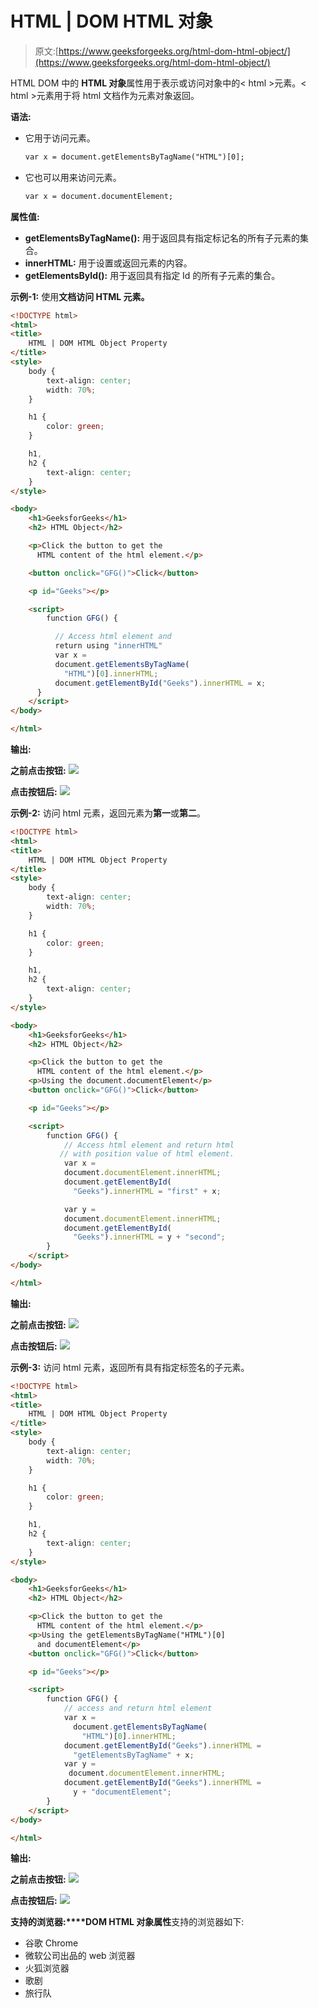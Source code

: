 # HTML | DOM HTML 对象

> 原文:[https://www.geeksforgeeks.org/html-dom-html-object/](https://www.geeksforgeeks.org/html-dom-html-object/)

HTML DOM 中的 **HTML 对象**属性用于表示或访问对象中的< html >元素。< html >元素用于将 html 文档作为元素对象返回。

**语法:**

*   它用于访问元素。

    ```html
    var x = document.getElementsByTagName("HTML")[0];
    ```

*   它也可以用来访问元素。

    ```html
    var x = document.documentElement;
    ```

**属性值:**

*   **getElementsByTagName():** 用于返回具有指定标记名的所有子元素的集合。
*   **innerHTML:** 用于设置或返回元素的内容。
*   **getElementsById():** 用于返回具有指定 Id 的所有子元素的集合。

**示例-1:** 使用**文档访问 HTML 元素。**

```html
<!DOCTYPE html>
<html>
<title>
    HTML | DOM HTML Object Property
</title>
<style>
    body {
        text-align: center;
        width: 70%;
    }

    h1 {
        color: green;
    }

    h1,
    h2 {
        text-align: center;
    }
</style>

<body>
    <h1>GeeksforGeeks</h1>
    <h2> HTML Object</h2>

    <p>Click the button to get the 
      HTML content of the html element.</p>

    <button onclick="GFG()">Click</button>

    <p id="Geeks"></p>

    <script>
        function GFG() {

          // Access html element and 
          return using "innerHTML"
          var x = 
          document.getElementsByTagName(
            "HTML")[0].innerHTML;
          document.getElementById("Geeks").innerHTML = x;
      }
    </script>
</body>

</html>
```

**输出:**

**之前点击按钮:**
![](img/f17747c3475b01e9083285963ade4123.png)

**点击按钮后:**
![](img/7635bf7f58bd7a688bd9fcb848c3ec2d.png)

**示例-2:** 访问 html 元素，返回元素为**第一**或**第二**。

```html
<!DOCTYPE html>
<html>
<title>
    HTML | DOM HTML Object Property
</title>
<style>
    body {
        text-align: center;
        width: 70%;
    }

    h1 {
        color: green;
    }

    h1,
    h2 {
        text-align: center;
    }
</style>

<body>
    <h1>GeeksforGeeks</h1>
    <h2> HTML Object</h2>

    <p>Click the button to get the 
      HTML content of the html element.</p>
    <p>Using the document.documentElement</p>
    <button onclick="GFG()">Click</button>

    <p id="Geeks"></p>

    <script>
        function GFG() {
            // Access html element and return html 
           // with position value of html element.
            var x = 
            document.documentElement.innerHTML;
            document.getElementById(
              "Geeks").innerHTML = "first" + x;

            var y = 
            document.documentElement.innerHTML;
            document.getElementById(
              "Geeks").innerHTML = y + "second";
        }
    </script>
</body>

</html>
```

**输出:**

**之前点击按钮:**
![](img/1206ff968c29d9215d577e2918e16487.png)

**点击按钮后:**
![](img/d5f26137354799dca2f3e66206808bf8.png)

**示例-3:** 访问 html 元素，返回所有具有指定标签名的子元素。

```html
<!DOCTYPE html>
<html>
<title>
    HTML | DOM HTML Object Property
</title>
<style>
    body {
        text-align: center;
        width: 70%;
    }

    h1 {
        color: green;
    }

    h1,
    h2 {
        text-align: center;
    }
</style>

<body>
    <h1>GeeksforGeeks</h1>
    <h2> HTML Object</h2>

    <p>Click the button to get the
      HTML content of the html element.</p>
    <p>Using the getElementsByTagName("HTML")[0] 
      and documentElement</p>
    <button onclick="GFG()">Click</button>

    <p id="Geeks"></p>

    <script>
        function GFG() {
            // access and return html element
            var x = 
              document.getElementsByTagName(
                "HTML")[0].innerHTML;
            document.getElementById("Geeks").innerHTML =
              "getElementsByTagName" + x;
            var y = 
             document.documentElement.innerHTML;
            document.getElementById("Geeks").innerHTML =
              y + "documentElement";
        }
    </script>
</body>

</html>
```

**输出:**

**之前点击按钮:**
![](img/e1c7b1106ca4ba30e104cfcc3d0b3f29.png)

**点击按钮后:**
![](img/94f7b59d5baa72d68401ed4d328c0bf3.png)

**支持的浏览器:****DOM HTML 对象属性**支持的浏览器如下:

*   谷歌 Chrome
*   微软公司出品的 web 浏览器
*   火狐浏览器
*   歌剧
*   旅行队